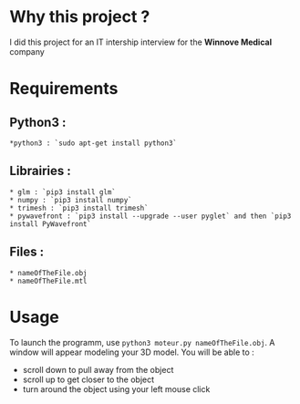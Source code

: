 Why this project ?
=======

I did this project for an IT intership interview for the **Winnove Medical** company


Requirements
====

Python3 :
----
	*python3 : `sudo apt-get install python3`

Librairies : 
----
	* glm : `pip3 install glm`
	* numpy : `pip3 install numpy`
	* trimesh : `pip3 install trimesh`
	* pywavefront : `pip3 install --upgrade --user pyglet` and then `pip3 install PyWavefront`

Files : 
---
	* nameOfTheFile.obj
	* nameOfTheFile.mtl


Usage
====

To launch the programm, use `python3 moteur.py nameOfTheFile.obj`.
A window will appear modeling your 3D model.
You will be able to :
* scroll down to pull away from the object
* scroll up to get closer to the object
* turn around the object using your left mouse click

 
